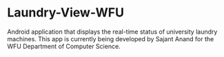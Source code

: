 # Laundry-View-WFU
Android application that displays the real-time status of university laundry machines. This app is currently being developed by Sajant Anand for the WFU Department of Computer Science.
